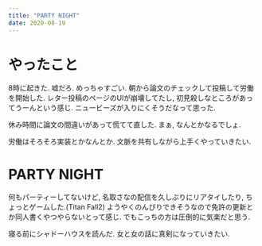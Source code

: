 ```yaml
---
title: "PARTY NIGHT"
date: 2020-08-19
---
```


# やったこと
8時に起きた. 嘘だろ. めっちゃすごい. 朝から論文のチェックして投稿して労働を開始した. レター投稿のページのUIが崩壊してたし, 初見殺しなところがあってうーんという感じ. ニュービーズが入りにくそうだなって思った. 

休み時間に論文の間違いがあって慌てて直した. まぁ, なんとかなるでしょ.

労働はそろそろ実装とかなんとか. 文脈を共有しながら上手くやっていきたい.

# PARTY NIGHT
何もパーティーしてないけど, 名取さなの配信を久しぶりにリアタイしたり, ちょっとゲームした.(Titan Fall2) ようやくのんびりできそうなので免許の更新とか同人書くやつやらないとって感じ. でもこっちの方は圧倒的に気楽だと思う.

寝る前にシャドーハウスを読んだ. 女と女の話に真剣になっていきたい.